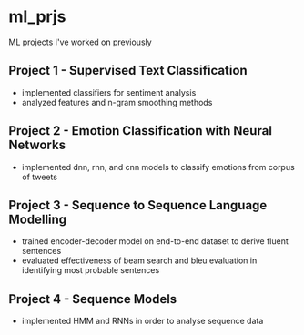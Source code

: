 # ml_prjs
ML projects I've worked on previously

## Project 1 - Supervised Text Classification
- implemented classifiers for sentiment analysis
- analyzed features and n-gram smoothing methods

## Project 2 - Emotion Classification with Neural Networks
- implemented dnn, rnn, and cnn models to classify emotions from corpus of tweets

## Project 3 - Sequence to Sequence Language Modelling
- trained encoder-decoder model on end-to-end dataset to derive fluent sentences
- evaluated effectiveness of beam search and bleu evaluation in identifying most probable sentences

## Project 4 - Sequence Models
- implemented HMM and RNNs in order to analyse sequence data
